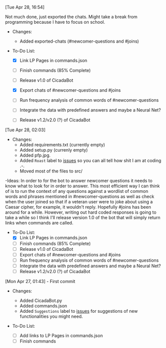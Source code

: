 [Tue Apr 28, 16:54]

Not much done, just exported the chats. Might take a break from programming because I have to focus on school.

- Changes:
	* Added exported-chats (#newcomer-questions and #joins) 

- To-Do List:
    * [x] Link LP Pages in commands.json 
    * [ ] Finish commands (85% Complete)
    * [ ] Release v1.0 of CicadaBot
    * [x] Export chats of #newcomer-questions and #joins 
    * [ ] Run frequency analysis of common words of #newcomer-questions 
    * [ ] Integrate the data with predefined answers and maybe a Neural Net?
    * [ ] Release v1.2/v2.0 (?) of CicadaBot


[Tue Apr 28, 02:03]

- Changes:
    * Added requirements.txt (currently empty) 
    * Added setup.py (currenly empty)
    * Added pfp.jpg. 
    * Added `Roast` label to [issues](https://github.com/notPyrrh0/CicadaBot/issues) so you can all tell how shit I am at coding .-.
    * Moved most of the files to src/

-Ideas:
    In order to for the bot to answer newcomer questions it needs to know what to look for in order to answer. This most efficient way I can think of is to run the context of any questions against a wordlist of common words and phrases mentioned in #newcomer-questions as well as check when the user joined so that if a veteran user were to joke about using a Caesar cipher, for example, it wouldn't reply. Hopefully #joins has been around for a while. However, writing out hard coded responses is going to take a while so I think I'll release version 1.0 of the bot that will simply return links when commands are called.    

- To-Do List:
    * [x] Link LP Pages in commands.json 
    * [ ] Finish commands (85% Complete)
    * [ ] Release v1.0 of CicadaBot
    * [ ] Export chats of #newcomer-questions and #joins 
    * [ ] Run frequency analysis of common words of #newcomer-questions 
    * [ ] Integrate the data with predefined answers and maybe a Neural Net?
    * [ ] Release v1.2/v2.0 (?) of CicadaBot

[Mon Apr 27, 01:43] - First commit

- Changes: 
    * Added CicadaBot.py
    * Added commands.json
    * Added `Suggestions` label to [issues](https://github.com/notPyrrh0/CicadaBot/issues) for suggestions of new functionalities you might need.

- To-Do List:
    * [ ] Add links to LP Pages in commands.json 
    * [ ] Finish commands
